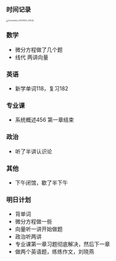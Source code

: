 ### 时间记录

<img src="../../../../Documents/Tencent Files/376634352/FileRecv/MobileFile/Screenshot_20200925_214526.jpg" alt="Screenshot_20200925_214526" style="zoom:33%;" />

### 数学

- 微分方程做了几个题
- 线代 两讲向量

### 英语

- 新学单词118，复习182

### 专业课

- 系统概述456 第一章结束

### 政治

- 听了半讲认识论

### 其他

- 下午闭馆，歇了半下午

### 明日计划

- 背单词
- 微分方程做一些
- 向量听一讲开始做题
- 政治听两讲
- 专业课第一章习题彻底解决，然后下一章
- 做两个英语题，练练作文，刘晓燕